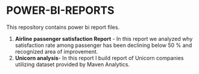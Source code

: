 # POWER-BI-REPORTS

This repository contains power bi report files.

1. **Airline passenger satisfaction Report** - In this report we analyzed why satisfaction rate among passenger has been declining below 50 % and recognized area of improvement.
2. **Unicorn analysis**- In this report I build report of Unicorn companies utilizing dataset provided by Maven Analytics.

